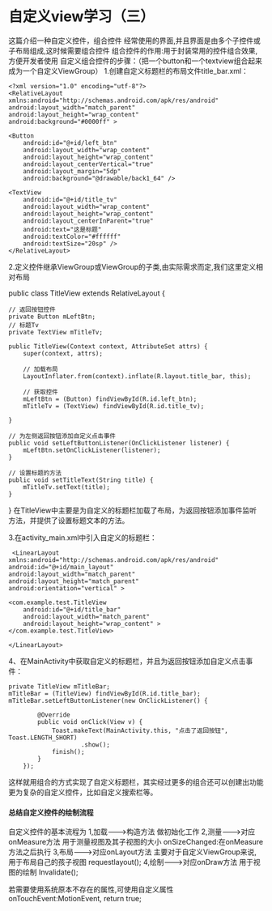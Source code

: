 自定义view学习（三）
=====
这篇介绍一种自定义控件，组合控件
经常使用的界面,并且界面是由多个子控件或子布局组成,这时候需要组合控件
组合控件的作用:用于封装常用的控件组合效果,方便开发者使用
自定义组合控件的步骤：（把一个button和一个textview组合起来成为一个自定义ViewGroup）
1.创建自定义标题栏的布局文件title_bar.xml：

    <?xml version="1.0" encoding="utf-8"?>
    <RelativeLayout xmlns:android="http://schemas.android.com/apk/res/android"
    android:layout_width="match_parent"
    android:layout_height="wrap_content"
    android:background="#0000ff" >

    <Button
        android:id="@+id/left_btn"
        android:layout_width="wrap_content"
        android:layout_height="wrap_content"
        android:layout_centerVertical="true"
        android:layout_margin="5dp"
        android:background="@drawable/back1_64" />

    <TextView
        android:id="@+id/title_tv"
        android:layout_width="wrap_content"
        android:layout_height="wrap_content"
        android:layout_centerInParent="true"
        android:text="这是标题"
        android:textColor="#ffffff"
        android:textSize="20sp" />
    </RelativeLayout>
2.定义控件继承ViewGroup或ViewGroup的子类,由实际需求而定,我们这里定义相对布局

 public class TitleView extends RelativeLayout {

    // 返回按钮控件
    private Button mLeftBtn;
    // 标题Tv
    private TextView mTitleTv;

    public TitleView(Context context, AttributeSet attrs) {
        super(context, attrs);

        // 加载布局
        LayoutInflater.from(context).inflate(R.layout.title_bar, this);

        // 获取控件
        mLeftBtn = (Button) findViewById(R.id.left_btn);
        mTitleTv = (TextView) findViewById(R.id.title_tv);

    }

    // 为左侧返回按钮添加自定义点击事件
    public void setLeftButtonListener(OnClickListener listener) {
        mLeftBtn.setOnClickListener(listener);
    }

    // 设置标题的方法
    public void setTitleText(String title) {
        mTitleTv.setText(title);
    }
  }
在TitleView中主要是为自定义的标题栏加载了布局，为返回按钮添加事件监听方法，并提供了设置标题文本的方法。

3.在activity_main.xml中引入自定义的标题栏：

     <LinearLayout xmlns:android="http://schemas.android.com/apk/res/android"
    android:id="@+id/main_layout"
    android:layout_width="match_parent"
    android:layout_height="match_parent"
    android:orientation="vertical" >

    <com.example.test.TitleView
        android:id="@+id/title_bar"
        android:layout_width="match_parent"
        android:layout_height="wrap_content" >
    </com.example.test.TitleView>

    </LinearLayout>

4、在MainActivity中获取自定义的标题栏，并且为返回按钮添加自定义点击事件：

    private TitleView mTitleBar;
    mTitleBar = (TitleView) findViewById(R.id.title_bar);
    mTitleBar.setLeftButtonListener(new OnClickListener() {

            @Override
            public void onClick(View v) {
                Toast.makeText(MainActivity.this, "点击了返回按钮", Toast.LENGTH_SHORT)
                        .show();
                finish();
            }
        });
这样就用组合的方式实现了自定义标题栏，其实经过更多的组合还可以创建出功能更为复杂的自定义控件，比如自定义搜索栏等。

#### 总结自定义控件的绘制流程
自定义控件的基本流程为
1,加载--->构造方法
做初始化工作
2,测量--->对应onMeasure方法
用于测量视图及其子视图的大小
onSizeChanged:在onMeasure方法之后执行
3,布局--->对应onLayout方法
主要对于自定义ViewGroup来说,用于布局自己的孩子视图
requestlayout();
4,绘制--->对应onDraw方法
用于视图的绘制
Invalidate();

若需要使用系统原本不存在的属性,可使用自定义属性
onTouchEvent:MotionEvent, return true;
